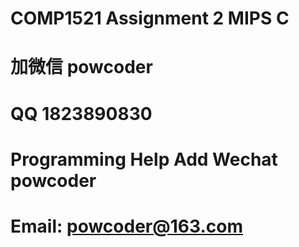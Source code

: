 # COMP1521 Assignment 2 MIPS C 
# 加微信 powcoder

# QQ 1823890830

# Programming Help Add Wechat powcoder

# Email: powcoder@163.com

